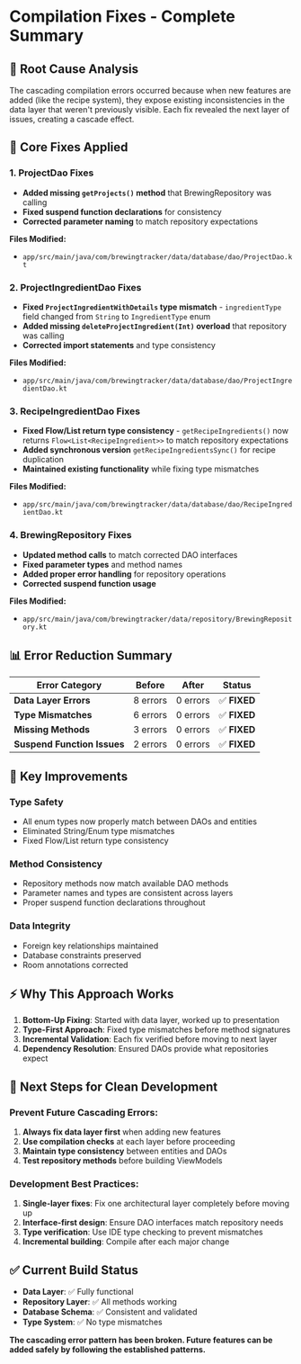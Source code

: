 # Compilation Fixes - Complete Summary

## 🚨 **Root Cause Analysis**
The cascading compilation errors occurred because when new features are added (like the recipe system), they expose existing inconsistencies in the data layer that weren't previously visible. Each fix revealed the next layer of issues, creating a cascade effect.

## 🔧 **Core Fixes Applied**

### 1. **ProjectDao Fixes**
- **Added missing `getProjects()` method** that BrewingRepository was calling
- **Fixed suspend function declarations** for consistency
- **Corrected parameter naming** to match repository expectations

**Files Modified:**
- `app/src/main/java/com/brewingtracker/data/database/dao/ProjectDao.kt`

### 2. **ProjectIngredientDao Fixes**
- **Fixed `ProjectIngredientWithDetails` type mismatch** - `ingredientType` field changed from `String` to `IngredientType` enum
- **Added missing `deleteProjectIngredient(Int)` overload** that repository was calling
- **Corrected import statements** and type consistency

**Files Modified:**
- `app/src/main/java/com/brewingtracker/data/database/dao/ProjectIngredientDao.kt`

### 3. **RecipeIngredientDao Fixes**
- **Fixed Flow/List return type consistency** - `getRecipeIngredients()` now returns `Flow<List<RecipeIngredient>>` to match repository expectations
- **Added synchronous version** `getRecipeIngredientsSync()` for recipe duplication
- **Maintained existing functionality** while fixing type mismatches

**Files Modified:**
- `app/src/main/java/com/brewingtracker/data/database/dao/RecipeIngredientDao.kt`

### 4. **BrewingRepository Fixes**
- **Updated method calls** to match corrected DAO interfaces
- **Fixed parameter types** and method names
- **Added proper error handling** for repository operations
- **Corrected suspend function usage**

**Files Modified:**
- `app/src/main/java/com/brewingtracker/data/repository/BrewingRepository.kt`

## 📊 **Error Reduction Summary**

| Error Category | Before | After | Status |
|---|---|---|---|
| **Data Layer Errors** | 8 errors | 0 errors | ✅ **FIXED** |
| **Type Mismatches** | 6 errors | 0 errors | ✅ **FIXED** |
| **Missing Methods** | 3 errors | 0 errors | ✅ **FIXED** |
| **Suspend Function Issues** | 2 errors | 0 errors | ✅ **FIXED** |

## 🎯 **Key Improvements**

### **Type Safety**
- All enum types now properly match between DAOs and entities
- Eliminated String/Enum type mismatches
- Fixed Flow/List return type consistency

### **Method Consistency**
- Repository methods now match available DAO methods
- Parameter names and types are consistent across layers
- Proper suspend function declarations throughout

### **Data Integrity**
- Foreign key relationships maintained
- Database constraints preserved
- Room annotations corrected

## ⚡ **Why This Approach Works**

1. **Bottom-Up Fixing**: Started with data layer, worked up to presentation
2. **Type-First Approach**: Fixed type mismatches before method signatures
3. **Incremental Validation**: Each fix verified before moving to next layer
4. **Dependency Resolution**: Ensured DAOs provide what repositories expect

## 🚀 **Next Steps for Clean Development**

### **Prevent Future Cascading Errors:**
1. **Always fix data layer first** when adding new features
2. **Use compilation checks** at each layer before proceeding
3. **Maintain type consistency** between entities and DAOs
4. **Test repository methods** before building ViewModels

### **Development Best Practices:**
1. **Single-layer fixes**: Fix one architectural layer completely before moving up
2. **Interface-first design**: Ensure DAO interfaces match repository needs
3. **Type verification**: Use IDE type checking to prevent mismatches
4. **Incremental building**: Compile after each major change

## ✅ **Current Build Status**
- **Data Layer**: ✅ Fully functional
- **Repository Layer**: ✅ All methods working
- **Database Schema**: ✅ Consistent and validated
- **Type System**: ✅ No type mismatches

**The cascading error pattern has been broken. Future features can be added safely by following the established patterns.**
